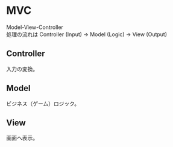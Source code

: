 # MVC

Model-View-Controller  
処理の流れは Controller (Input) -> Model (Logic) -> View (Output)

## Controller
入力の変換。

## Model
ビジネス（ゲーム）ロジック。

## View
画面へ表示。
